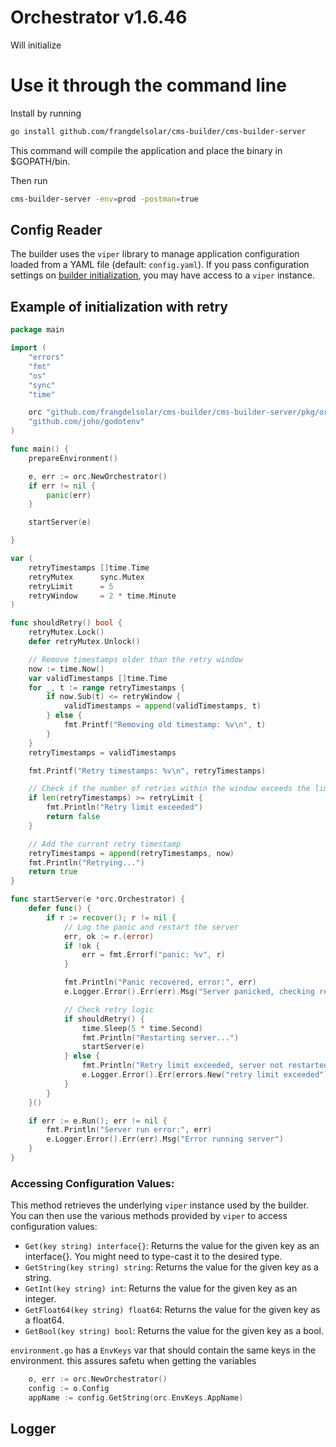 # Orchestrator v1.6.46

Will initialize

# Use it through the command line

Install by running

```bash
go install github.com/frangdelsolar/cms-builder/cms-builder-server
```

This command will compile the application and place the binary in $GOPATH/bin.

Then run

```bash
cms-builder-server -env=prod -postman=true
```

## Config Reader

The builder uses the `viper` library to manage application configuration loaded from a YAML file (default: `config.yaml`).
If you pass configuration settings on [builder initialization](#getting-started), you may have access to a `viper` instance.

## Example of initialization with retry

```go
package main

import (
	"errors"
	"fmt"
	"os"
	"sync"
	"time"

	orc "github.com/frangdelsolar/cms-builder/cms-builder-server/pkg/orchestrator"
	"github.com/joho/godotenv"
)

func main() {
	prepareEnvironment()

	e, err := orc.NewOrchestrator()
	if err != nil {
		panic(err)
	}

	startServer(e)

}

var (
	retryTimestamps []time.Time
	retryMutex      sync.Mutex
	retryLimit      = 5
	retryWindow     = 2 * time.Minute
)

func shouldRetry() bool {
	retryMutex.Lock()
	defer retryMutex.Unlock()

	// Remove timestamps older than the retry window
	now := time.Now()
	var validTimestamps []time.Time
	for _, t := range retryTimestamps {
		if now.Sub(t) <= retryWindow {
			validTimestamps = append(validTimestamps, t)
		} else {
			fmt.Printf("Removing old timestamp: %v\n", t)
		}
	}
	retryTimestamps = validTimestamps

	fmt.Printf("Retry timestamps: %v\n", retryTimestamps)

	// Check if the number of retries within the window exceeds the limit
	if len(retryTimestamps) >= retryLimit {
		fmt.Println("Retry limit exceeded")
		return false
	}

	// Add the current retry timestamp
	retryTimestamps = append(retryTimestamps, now)
	fmt.Println("Retrying...")
	return true
}

func startServer(e *orc.Orchestrator) {
	defer func() {
		if r := recover(); r != nil {
			// Log the panic and restart the server
			err, ok := r.(error)
			if !ok {
				err = fmt.Errorf("panic: %v", r)
			}

			fmt.Println("Panic recovered, error:", err)
			e.Logger.Error().Err(err).Msg("Server panicked, checking retry logic...")

			// Check retry logic
			if shouldRetry() {
				time.Sleep(5 * time.Second)
				fmt.Println("Restarting server...")
				startServer(e)
			} else {
				fmt.Println("Retry limit exceeded, server not restarted")
				e.Logger.Error().Err(errors.New("retry limit exceeded")).Msg("Server cannot be restarted, retry limit exceeded")
			}
		}
	}()

	if err := e.Run(); err != nil {
		fmt.Println("Server run error:", err)
		e.Logger.Error().Err(err).Msg("Error running server")
	}
}
```

### Accessing Configuration Values:

This method retrieves the underlying `viper` instance used by the builder. You can then use the various methods provided by `viper` to access configuration values:

- `Get(key string) interface{}`: Returns the value for the given key as an interface{}. You might need to type-cast it to the desired type.
- `GetString(key string) string`: Returns the value for the given key as a string.
- `GetInt(key string) int`: Returns the value for the given key as an integer.
- `GetFloat64(key string) float64`: Returns the value for the given key as a float64.
- `GetBool(key string) bool`: Returns the value for the given key as a bool.

`environment.go` has a `EnvKeys` var that should contain the same keys in the environment.
this assures safetu when getting the variables

```go
	o, err := orc.NewOrchestrator()
	config := o.Config
	appName := config.GetString(orc.EnvKeys.AppName)
```

## Logger
